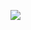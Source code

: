 [![](https://mermaid.ink/img/pako:eNpVj80KwkAMhF8l5KRgX6AHQVv1IijobddDaNPuIvvDdotI23d3ay-aU5j5JkwGrFzNmGMbyCu4l9JCmp0oVNBdNNQ9IMu244kjGGf5PcJ-dXLQKee9tu164fczBMVwnjGGqLR9TotVfPMXyyOU4kw-Ov_4de4vN8JB6KtK5_8dFTiljqKhvKGsogAFhS-CGzQcDOk6VR9mRWJUbFhintaawlOitFPiqI_u9rYV5jH0vMHe1xS51JQ-Nos4fQAxIlOw?type=png)](https://mermaid.live/edit#pako:eNpVj80KwkAMhF8l5KRgX6AHQVv1IijobddDaNPuIvvDdotI23d3ay-aU5j5JkwGrFzNmGMbyCu4l9JCmp0oVNBdNNQ9IMu244kjGGf5PcJ-dXLQKee9tu164fczBMVwnjGGqLR9TotVfPMXyyOU4kw-Ov_4de4vN8JB6KtK5_8dFTiljqKhvKGsogAFhS-CGzQcDOk6VR9mRWJUbFhintaawlOitFPiqI_u9rYV5jH0vMHe1xS51JQ-Nos4fQAxIlOw)
